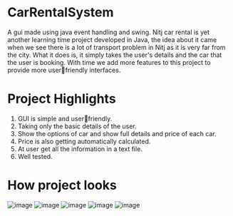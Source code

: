 ﻿# CarRentalSystem
 A gui made using java event handling and swing.
 Nitj car rental is yet
another learning time
project developed in Java,
the idea about it came
when we see there is a lot
of transport problem in
Nitj as it is very far from
the city.
What it does is, it simply
takes the user's details
and the car that the user
is booking.
With time we add more
features to this project to
provide more userfriendly interfaces.
# Project Highlights
1. GUI is simple and userfriendly.
2. Taking only the basic
details of the user.
3. Show the options of car
and show full details and
price of each car.
4. Price is also getting
automatically calculated.
5. At user get all the
information in a text file.
6. Well tested.
# How project looks
![image](https://github.com/SudhanshuSingh884/CarRentalSystem/assets/96111026/c57eb90e-b855-45bd-b013-8456e8ba47c0)
![image](https://github.com/SudhanshuSingh884/CarRentalSystem/assets/96111026/f253c6ed-82fa-4d71-9825-ba35dc020169)
![image](https://github.com/SudhanshuSingh884/CarRentalSystem/assets/96111026/383cea12-fd16-46ad-bdde-a24183e0b681)
![image](https://github.com/SudhanshuSingh884/CarRentalSystem/assets/96111026/8474f6d9-221d-41cc-bf10-01a9b4d0e6e6)
![image](https://github.com/SudhanshuSingh884/CarRentalSystem/assets/96111026/0cc297ef-bc3d-408f-8d2e-1546838ffa8b)







